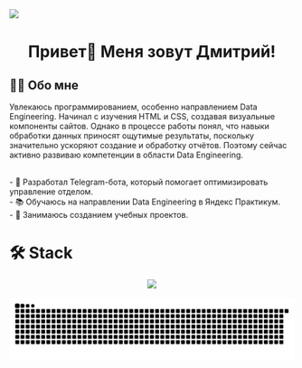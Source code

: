 <img src="https://github.com/Anmol-Baranwal/Cool-GIFs-For-GitHub/assets/74038190/d48893bd-0757-481c-8d7e-ba3e163feae7" />
</br>
<h1 align="center">Привет👋 Меня зовут Дмитрий!</h1>
<h2 align="left">👩‍💻  Обо мне</h2>
<p align="left">Увлекаюсь программированием, особенно направлением Data Engineering. Начинал с изучения HTML и CSS, создавая визуальные компоненты сайтов. Однако в процессе работы понял, что навыки обработки данных приносят ощутимые результаты, поскольку значительно ускоряют создание и обработку отчётов. Поэтому сейчас активно развиваю компетенции в области Data Engineering.</p>
<br>
- 🤖 Разработал Telegram-бота, который помогает оптимизировать управление отделом.<br>
- 📚 Обучаюсь на направлении Data Engineering в Яндекс Практикум.<br>
- 💼 Занимаюсь созданием учебных проектов.</p>

# 🛠 Stack
<p align="center">
  <a href="https://go-skill-icons.vercel.app/">
    <img
      src="https://go-skill-icons.vercel.app/api/icons?i=python,git,githubpages,postgresql,sqlite,dbeaver,vscode,pycharm"
    />
  </a>
</p>

<div align="center">
  
![snake gif](https://github.com/dmitriivahrushev/dmitriivahrushev/blob/output/github-snake-dark.svg)
</div>
